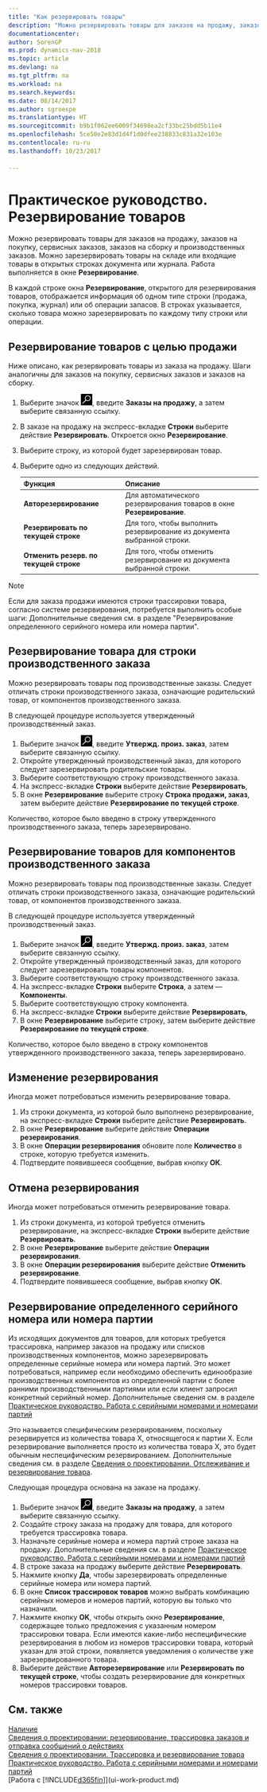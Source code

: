 ```yaml
---
title: "Как резервировать товары"
description: "Можно резервировать товары для заказов на продажу, заказов на покупку и производственных заказов. Можно зарезервировать товары на складе или входящие товары в открытых строках документа."
documentationcenter: 
author: SorenGP
ms.prod: dynamics-nav-2018
ms.topic: article
ms.devlang: na
ms.tgt_pltfrm: na
ms.workload: na
ms.search.keywords: 
ms.date: 08/14/2017
ms.author: sgroespe
ms.translationtype: HT
ms.sourcegitcommit: b9b1f062ee6009f34698ea2cf33bc25bdd5b11e4
ms.openlocfilehash: 5ce50e2e83d1d4f1d0dfee238833c831a32e103e
ms.contentlocale: ru-ru
ms.lasthandoff: 10/23/2017

---
```

# <a name="how-to-reserve-items"></a>Практическое руководство. Резервирование товаров
Можно резервировать товары для заказов на продажу, заказов на покупку, сервисных заказов, заказов на сборку и производственных заказов. Можно зарезервировать товары на складе или входящие товары в открытых строках документа или журнала. Работа выполняется в окне **Резервирование**.

В каждой строке окна **Резервирование**, открытого для резервирования товаров, отображается информация об одном типе строки (продажа, покупка, журнал) или об операции запасов. В строках указывается, сколько товара можно зарезервировать по каждому типу строки или операции.

## <a name="to-reserve-items-for-sales"></a>Резервирование товаров с целью продажи
Ниже описано, как резервировать товары из заказа на продажу. Шаги аналогичны для заказов на покупку, сервисных заказов и заказов на сборку.  
1.  Выберите значок ![Поиск страницы или отчета](media/ui-search/search_small.png "Значок поиска страницы или отчета"), введите **Заказы на продажу**, а затем выберите связанную ссылку.  
2.  В заказе на продажу на экспресс-вкладке **Строки** выберите действие **Резервировать**. Откроется окно **Резервирование**.  
3. Выберите строку, из которой будет зарезервирован товар.  
4. Выберите одно из следующих действий.  

    |**Функция**|**Описание**|
    |------------------|---------------------|  
    |**Авторезервирование**|Для автоматического резервирования товаров в окне **Резервирование**.|  
    |**Резервировать по текущей строке**|Для того, чтобы выполнить резервирование из документа выбранной строки.|  
    |**Отменить резерв. по текущей строке**|Для того, чтобы отменить резервирование из документа выбранной строки.|

> [!NOTE]  
>  Если для заказа продажи имеются строки трассировки товара, согласно системе резервирования, потребуется выполнить особые шаги: Дополнительные сведения см. в разделе "Резервирование определенного серийного номера или номера партии".  

## <a name="to-reserve-an-item-for-a-production-order-line"></a>Резервирование товара для строки производственного заказа  
Можно резервировать товары под производственные заказы. Следует отличать строки производственного заказа, означающие родительский товар, от компонентов производственного заказа.

В следующей процедуре используется утвержденный производственный заказ.   
1. Выберите значок ![Поиск страницы или отчета](media/ui-search/search_small.png "Значок поиска страницы или отчета"), введите **Утвержд. произ. заказ**, затем выберите связанную ссылку.  
2. Откройте утвержденный производственный заказ, для которого следует зарезервировать родительские товары.  
3. Выберите соответствующую строку производственного заказа.  
4. На экспресс-вкладке **Строки** выберите действие **Резервировать**,
5. В окне **Резервирование** выберите строку **Строка продажи, заказ**, затем выберите действие **Резервирование по текущей строке**.  

Количество, которое было введено в строку утвержденного производственного заказа, теперь зарезервировано.

## <a name="to-reserve-items-for-production-order-components"></a>Резервирование товаров для компонентов производственного заказа  
Можно резервировать товары под производственные заказы. Следует отличать строки производственного заказа, означающие родительский товар, от компонентов производственного заказа.

В следующей процедуре используется утвержденный производственный заказ.    
1. Выберите значок ![Поиск страницы или отчета](media/ui-search/search_small.png "Значок поиска страницы или отчета"), введите **Утвержд. произ. заказ**, затем выберите связанную ссылку.  
2. Откройте утвержденный производственный заказ, для которого следует зарезервировать товары компонентов.  
3. Выберите соответствующую строку производственного заказа.  
4. На экспресс-вкладке **Строки** выберите **Строка**, а затем — **Компоненты**.  
5. Выберите соответствующую строку компонента.  
6. На экспресс-вкладке **Строки** выберите действие **Резервировать**,  
7. В окне **Резервирование** выберите строку, затем выберите действие **Резервирование по текущей строке**.  

Количество, которое было введено в строку компонентов утвержденного производственного заказа, теперь зарезервировано.

## <a name="to-change-a-reservation"></a>Изменение резервирования  
Иногда может потребоваться изменить резервирование товара.   
1. Из строки документа, из которой было выполнено резервирование, на экспресс-вкладке **Строки** выберите действие **Резервировать**.  
2. В окне **Резервирование** выберите действие **Операции резервирования**.
3. В окне **Операции резервирования** обновите поле **Количество** в строке, которую требуется изменить.
4. Подтвердите появившееся сообщение, выбрав кнопку **ОК**.

## <a name="to-cancel-a-reservation"></a>Отмена резервирования  
Иногда может потребоваться отменить резервирование товара.   
1. Из строки документа, из которой требуется отменить резервирование, на экспресс-вкладке **Строки** выберите действие **Резервировать**.  
2. В окне **Резервирование** выберите действие **Операции резервирования**.  
3.  В окне **Операции резервирования** выберите действие **Отменить резервирование**.  
4.  Подтвердите появившееся сообщение, выбрав кнопку **ОК**.  

## <a name="to-reserve-a-specific-serial-or-lot-number"></a>Резервирование определенного серийного номера или номера партии  
Из исходящих документов для товаров, для которых требуется трассировка, например заказов на продажу или списков производственных компонентов, можно зарезервировать определенные серийные номера или номера партий. Это может потребоваться, например если необходимо обеспечить единообразие производственных компонентов из определенной партии с более ранними производственными партиями или если клиент запросил конкретный серийный номер. Дополнительные сведения см. в разделе [Практическое руководство. Работа с серийными номерами и номерами партий](inventory-how-work-item-tracking.md)

Это называется специфическим резервированием, поскольку резервируется из количества товара Х, относящегося к партии Х. Если резервирование выполняется просто из количества товара Х, это будет обычным неспецифическим резервированием. Дополнительные сведения см. в разделе [Сведения о проектировании. Отслеживание и резервирование товара](design-details-item-tracking-and-reservations.md).

Следующая процедура основана на заказе на продажу.    
1. Выберите значок ![Поиск страницы или отчета](media/ui-search/search_small.png "Значок поиска страницы или отчета"), введите **Заказы на продажу**, а затем выберите связанную ссылку.  
2. Создайте строку заказа на продажу для товара, для которого требуется трассировка товара.  
3. Назначьте серийные номера и номера партий строке заказа на продажу. Дополнительные сведения см. в разделе [Практическое руководство. Работа с серийными номерами и номерами партий](inventory-how-work-item-tracking.md)
4. В строке заказа на продажу выберите действие **Резервировать**.  
5. Нажмите кнопку **Да**, чтобы зарезервировать определенные серийные номера или номера партий.  
6. В окне **Список трассировок товаров** можно выбрать комбинацию серийных номеров и номеров партий, которую вы только что назначили.  
7. Нажмите кнопку **OK**, чтобы открыть окно **Резервирование**, содержащее только предложения с указанным номером трассировки товара. Если имеются какие-либо неспецифические резервирования в любом из номеров трассировки товара, который указан для этой строки, появляется уведомления о количестве уже зарезервированного товара.  
8. Выберите действие **Авторезервирование** или **Резервировать по текущей строке**, чтобы создать резервирование для конкретных номеров трассировки товаров.

## <a name="see-also"></a>См. также
[Наличие](inventory-manage-inventory.md)  
[Сведения о проектировании: резервирование, трассировка заказов и отправка сообщений о действиях](design-details-reservation-order-tracking-and-action-messaging.md)  
[Сведения о проектировании. Трассировка и резервирование товара](design-details-item-tracking-and-reservations.md)  
[Практическое руководство. Работа с серийными номерами и номерами партий](inventory-how-work-item-tracking.md)  
[Работа с [!INCLUDE[d365fin](includes/d365fin_md.md)]](ui-work-product.md)

